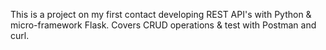 This is a project on my first contact developing REST API's with Python & micro-framework Flask.
Covers CRUD operations & test with Postman and curl.
